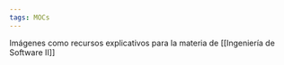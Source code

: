 ```yaml
---
tags: MOCs
---
```

Imágenes como recursos explicativos para la materia de [[Ingeniería de Software II]]